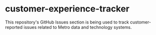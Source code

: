 # customer-experience-tracker

This repository's GitHub Issues section is being used to track customer-reported issues related to Metro data and technology systems.
